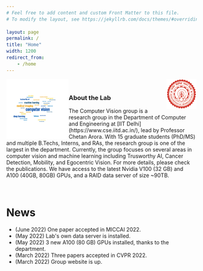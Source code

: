 ```yaml
---
# Feel free to add content and custom Front Matter to this file.
# To modify the layout, see https://jekyllrb.com/docs/themes/#overriding-theme-defaults

layout: page
permalink: /
title: "Home"
width: 1200
redirect_from:
    - /home
---
```


<img src="/assets/images/iitd-logo.png" width="80px" height="80px" style="float: right;">

<img src="/assets/images/wordcloud-light.png" width="32%" height="32%" style="border:2px solid white; float: left;" >
<br>


<h3> About the Lab</h3>
The Computer Vision group is a research group in the Department of Computer and Engineering at [IIT Delhi](https://www.cse.iitd.ac.in/), lead by Professor Chetan Arora. With 15 graduate students (PhD/MS) and multiple B.Techs, Interns, and RAs, the research group is one of the largest in the department.
Currently, the group focuses on several areas in computer vision and machine learning including Trusworthy AI, Cancer Detection, Mobility, and Egocentric Vision. For more details, please check the publications.
We have access to the latest Nvidia V100 (32 GB) and A100 (40GB, 80GB) GPUs, and a RAID data server of size ~90TB. 
<br>
<br>
<br>

# News

* (June 2022) One paper accepted in MICCAI 2022.
* (May 2022) Lab's own data server is installed.
* (May 2022) 3 new A100 (80 GB) GPUs installed, thanks to the department.
* (March 2022) Three papers accepted in CVPR 2022.
* (March 2022) Group website is up.
